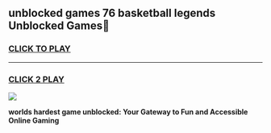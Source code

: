 
## unblocked games 76 basketball legends Unblocked Games👋
<h3>
<a href="https://premium.freeplayer.one?title=unblocked_games_76_basketball_legends&ref=16F">CLICK TO PLAY</a></h3>
<hr>

<h3>
<a href="https://premium.freeplayer.one?title=unblocked_games_76_basketball_legends&ref=16F">CLICK 2 PLAY</a>
  
</h3>

<a href="https://premium.freeplayer.one?title=unblocked_games_76_basketball_legends&ref=16F/"><img src="https://clearcache.store/games.png"></a>


**worlds hardest game unblocked: Your Gateway to Fun and Accessible Online Gaming**
